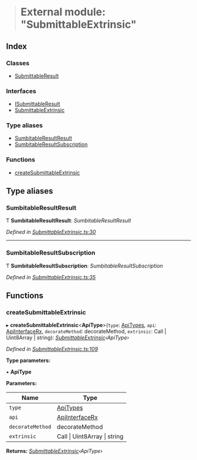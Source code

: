 > # External module: "SubmittableExtrinsic"

## Index

### Classes

* [SubmittableResult](../classes/_submittableextrinsic_.submittableresult.md)

### Interfaces

* [ISubmittableResult](../interfaces/_submittableextrinsic_.isubmittableresult.md)
* [SubmittableExtrinsic](../interfaces/_submittableextrinsic_.submittableextrinsic.md)

### Type aliases

* [SumbitableResultResult](_submittableextrinsic_.md#sumbitableresultresult)
* [SumbitableResultSubscription](_submittableextrinsic_.md#sumbitableresultsubscription)

### Functions

* [createSubmittableExtrinsic](_submittableextrinsic_.md#createsubmittableextrinsic)

## Type aliases

###  SumbitableResultResult

Ƭ **SumbitableResultResult**: *SumbitableResultResult<ApiType>*

*Defined in [SubmittableExtrinsic.ts:30](https://github.com/polkadot-js/api/blob/a47b2ec/packages/api/src/SubmittableExtrinsic.ts#L30)*

___

###  SumbitableResultSubscription

Ƭ **SumbitableResultSubscription**: *SumbitableResultSubscription<ApiType>*

*Defined in [SubmittableExtrinsic.ts:35](https://github.com/polkadot-js/api/blob/a47b2ec/packages/api/src/SubmittableExtrinsic.ts#L35)*

## Functions

###  createSubmittableExtrinsic

▸ **createSubmittableExtrinsic**<**ApiType**>(`type`: [ApiTypes](_types_.md#apitypes), `api`: [ApiInterfaceRx](../interfaces/_types_.apiinterfacerx.md), `decorateMethod`: decorateMethod, `extrinsic`: Call | Uint8Array | string): *[SubmittableExtrinsic](../interfaces/_submittableextrinsic_.submittableextrinsic.md)‹ApiType›*

*Defined in [SubmittableExtrinsic.ts:109](https://github.com/polkadot-js/api/blob/a47b2ec/packages/api/src/SubmittableExtrinsic.ts#L109)*

**Type parameters:**

▪ **ApiType**

**Parameters:**

Name | Type |
------ | ------ |
`type` | [ApiTypes](_types_.md#apitypes) |
`api` | [ApiInterfaceRx](../interfaces/_types_.apiinterfacerx.md) |
`decorateMethod` | decorateMethod |
`extrinsic` | Call \| Uint8Array \| string |

**Returns:** *[SubmittableExtrinsic](../interfaces/_submittableextrinsic_.submittableextrinsic.md)‹ApiType›*